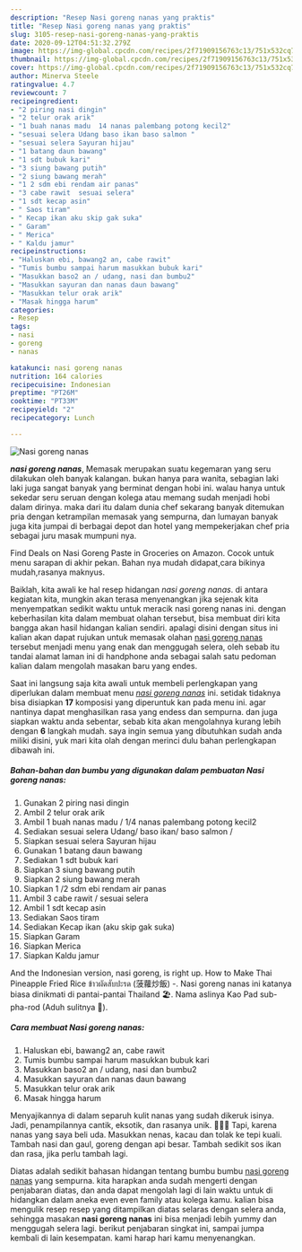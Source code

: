 ```yaml
---
description: "Resep Nasi goreng nanas yang praktis"
title: "Resep Nasi goreng nanas yang praktis"
slug: 3105-resep-nasi-goreng-nanas-yang-praktis
date: 2020-09-12T04:51:32.279Z
image: https://img-global.cpcdn.com/recipes/2f71909156763c13/751x532cq70/nasi-goreng-nanas-foto-resep-utama.jpg
thumbnail: https://img-global.cpcdn.com/recipes/2f71909156763c13/751x532cq70/nasi-goreng-nanas-foto-resep-utama.jpg
cover: https://img-global.cpcdn.com/recipes/2f71909156763c13/751x532cq70/nasi-goreng-nanas-foto-resep-utama.jpg
author: Minerva Steele
ratingvalue: 4.7
reviewcount: 7
recipeingredient:
- "2 piring nasi dingin"
- "2 telur orak arik"
- "1 buah nanas madu  14 nanas palembang potong kecil2"
- "sesuai selera Udang baso ikan baso salmon "
- "sesuai selera Sayuran hijau"
- "1 batang daun bawang"
- "1 sdt bubuk kari"
- "3 siung bawang putih"
- "2 siung bawang merah"
- "1 2 sdm ebi rendam air panas"
- "3 cabe rawit  sesuai selera"
- "1 sdt kecap asin"
- " Saos tiram"
- " Kecap ikan aku skip gak suka"
- " Garam"
- " Merica"
- " Kaldu jamur"
recipeinstructions:
- "Haluskan ebi, bawang2 an, cabe rawit"
- "Tumis bumbu sampai harum masukkan bubuk kari"
- "Masukkan baso2 an / udang, nasi dan bumbu2"
- "Masukkan sayuran dan nanas daun bawang"
- "Masukkan telur orak arik"
- "Masak hingga harum"
categories:
- Resep
tags:
- nasi
- goreng
- nanas

katakunci: nasi goreng nanas 
nutrition: 164 calories
recipecuisine: Indonesian
preptime: "PT26M"
cooktime: "PT33M"
recipeyield: "2"
recipecategory: Lunch

---
```



![Nasi goreng nanas](https://img-global.cpcdn.com/recipes/2f71909156763c13/751x532cq70/nasi-goreng-nanas-foto-resep-utama.jpg)

<b><i>nasi goreng nanas</i></b>, Memasak merupakan suatu kegemaran yang seru dilakukan oleh banyak kalangan. bukan hanya para wanita, sebagian laki laki juga sangat banyak yang berminat dengan hobi ini. walau hanya untuk sekedar seru seruan dengan kolega atau memang sudah menjadi hobi dalam dirinya. maka dari itu dalam dunia chef sekarang banyak ditemukan pria dengan ketrampilan memasak yang sempurna, dan lumayan banyak juga kita jumpai di berbagai depot dan hotel yang mempekerjakan chef pria sebagai juru masak mumpuni nya.

Find Deals on Nasi Goreng Paste in Groceries on Amazon. Cocok untuk menu sarapan di akhir pekan. Bahan nya mudah didapat,cara bikinya mudah,rasanya maknyus.

Baiklah, kita awali ke hal resep hidangan <i>nasi goreng nanas</i>. di antara kegiatan kita, mungkin akan terasa menyenangkan jika sejenak kita menyempatkan sedikit waktu untuk meracik nasi goreng nanas ini. dengan keberhasilan kita dalam membuat olahan tersebut, bisa membuat diri kita bangga akan hasil hidangan kalian sendiri. apalagi disini dengan situs ini kalian akan dapat rujukan untuk memasak olahan <u>nasi goreng nanas</u> tersebut menjadi menu yang enak dan menggugah selera, oleh sebab itu tandai alamat laman ini di handphone anda sebagai salah satu pedoman kalian dalam mengolah masakan baru yang endes.


Saat ini langsung saja kita awali untuk membeli perlengkapan yang diperlukan dalam membuat menu <u><i>nasi goreng nanas</i></u> ini. setidak tidaknya bisa disiapkan <b>17</b> komposisi yang diperuntuk kan pada menu ini. agar nantinya dapat menghasilkan rasa yang endess dan sempurna. dan juga siapkan waktu anda sebentar, sebab kita akan mengolahnya kurang lebih dengan <b>6</b> langkah mudah. saya ingin semua yang dibutuhkan sudah anda miliki disini, yuk mari kita olah dengan merinci dulu bahan perlengkapan dibawah ini.

<!--inarticleads1-->

##### Bahan-bahan dan bumbu yang digunakan dalam pembuatan Nasi goreng nanas:

1. Gunakan 2 piring nasi dingin
1. Ambil 2 telur orak arik
1. Ambil 1 buah nanas madu / 1/4 nanas palembang potong kecil2
1. Sediakan sesuai selera Udang/ baso ikan/ baso salmon /
1. Siapkan sesuai selera Sayuran hijau
1. Gunakan 1 batang daun bawang
1. Sediakan 1 sdt bubuk kari
1. Siapkan 3 siung bawang putih
1. Siapkan 2 siung bawang merah
1. Siapkan 1 /2 sdm ebi rendam air panas
1. Ambil 3 cabe rawit / sesuai selera
1. Ambil 1 sdt kecap asin
1. Sediakan  Saos tiram
1. Sediakan  Kecap ikan (aku skip gak suka)
1. Siapkan  Garam
1. Siapkan  Merica
1. Siapkan  Kaldu jamur


And the Indonesian version, nasi goreng, is right up. How to Make Thai Pineapple Fried Rice ข้าวผัดสับปะรด (菠蘿炒飯) -. Nasi goreng nanas ini katanya biasa dinikmati di pantai-pantai Thailand 🏖️. Nama aslinya Kao Pad sub-pha-rod (Aduh sulitnya 🤭). 

<!--inarticleads2-->

##### Cara membuat Nasi goreng nanas:

1. Haluskan ebi, bawang2 an, cabe rawit
1. Tumis bumbu sampai harum masukkan bubuk kari
1. Masukkan baso2 an / udang, nasi dan bumbu2
1. Masukkan sayuran dan nanas daun bawang
1. Masukkan telur orak arik
1. Masak hingga harum


Menyajikannya di dalam separuh kulit nanas yang sudah dikeruk isinya. Jadi, penampilannya cantik, eksotik, dan rasanya unik. 🍍🍍🍍 Tapi, karena nanas yang saya beli uda. Masukkan nenas, kacau dan tolak ke tepi kuali. Tambah nasi dan gaul, goreng dengan api besar. Tambah sedikit sos ikan dan rasa, jika perlu tambah lagi. 

Diatas adalah sedikit bahasan hidangan tentang bumbu bumbu <u>nasi goreng nanas</u> yang sempurna. kita harapkan anda sudah mengerti dengan penjabaran diatas, dan anda dapat mengolah lagi di lain waktu untuk di hidangkan dalam aneka even even family atau kolega kamu. kalian bisa mengulik resep resep yang ditampilkan diatas selaras dengan selera anda, sehingga masakan <b>nasi goreng nanas</b> ini bisa menjadi lebih yummy dan menggugah selera lagi. berikut penjabaran singkat ini, sampai jumpa kembali di lain kesempatan. kami harap hari kamu menyenangkan.
